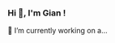 ### Hi 👋, I'm Gian !

🔭 I’m currently working on a...

<!--
**GiGi2044/GiGi2044** is a ✨ _special_ ✨ repository because its `README.md` (this file) appears on your GitHub profile.

Here are some ideas to get you started:
A Full Stack developer 

- 🔭 I’m currently working on a...
- 🌱 I’m currently learning ...
- 👯 I’m looking to collaborate on ...
- 🤔 I’m looking for help with ...
- 💬 Ask me about ...
- 📫 How to reach me: ...
- 😄 Pronouns: ...
- ⚡ Fun fact: ...
-->
